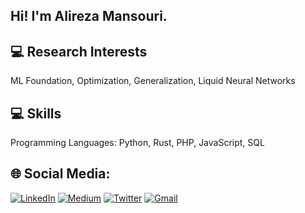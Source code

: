 ## Hi! I'm Alireza Mansouri.

## 💻 Research Interests
ML Foundation, Optimization, Generalization, Liquid Neural Networks

## 💻 Skills
Programming Languages: Python, Rust, PHP, JavaScript, SQL

## 🌐 Social Media:
[![LinkedIn](https://img.shields.io/badge/LinkedIn-%230077B5.svg?logo=linkedin&logoColor=white)](https://www.linkedin.com/in/alirezamansouri/) 
[![Medium](https://img.shields.io/badge/Medium-12100E?logo=medium&logoColor=white)](https://medium.com/@alirezadamash)
[![Twitter](https://img.shields.io/badge/Twitter-1DA1F2?logo=twitte&logoColor=white)](https://twitter.com/alirezamns1991)
[![Gmail](https://img.shields.io/badge/Gmail-D14836?logo=gmail&logoColor=white)](mailto:alirezadamash@gmail.com)

